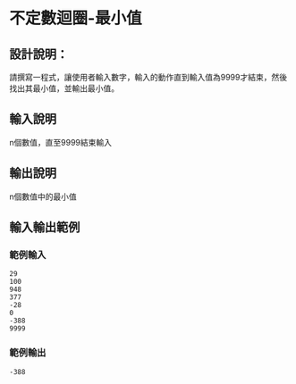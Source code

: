 # 不定數迴圈-最小值

## 設計說明：
請撰寫一程式，讓使用者輸入數字，輸入的動作直到輸入值為9999才結束，然後找出其最小值，並輸出最小值。

## 輸入說明

n個數值，直至9999結束輸入

## 輸出說明

n個數值中的最小值

## 輸入輸出範例

### 範例輸入

```
29
100
948
377
-28
0
-388
9999
```

### 範例輸出

```
-388
```